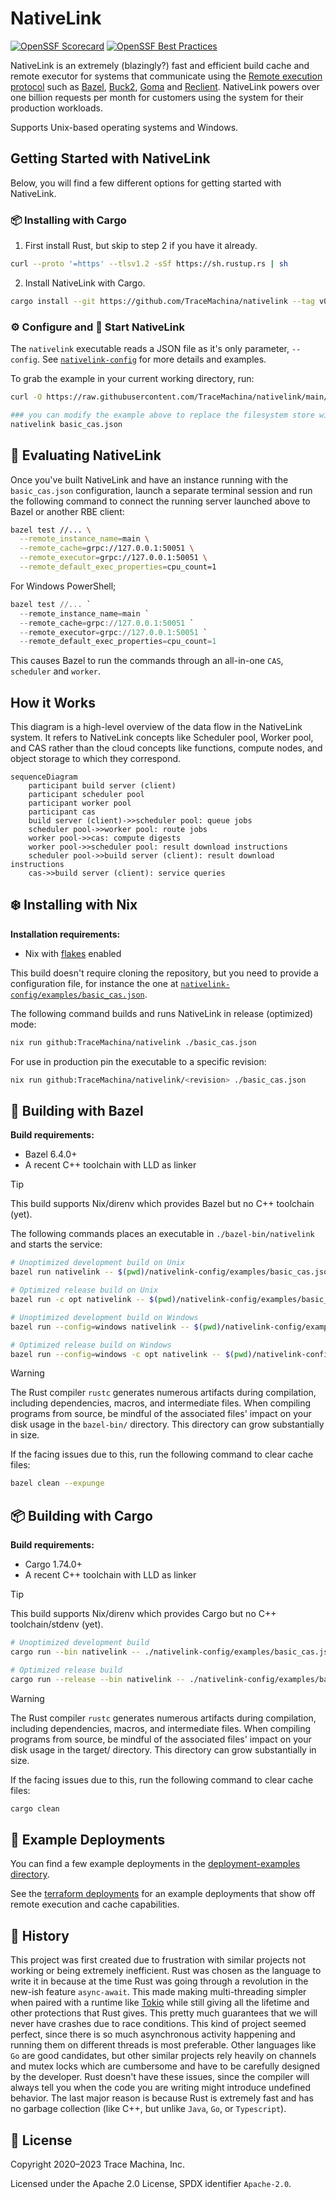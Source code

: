 # NativeLink

[![OpenSSF Scorecard](https://api.securityscorecards.dev/projects/github.com/TraceMachina/nativelink/badge)](https://securityscorecards.dev/viewer/?uri=github.com/TraceMachina/nativelink)
[![OpenSSF Best Practices](https://www.bestpractices.dev/projects/8050/badge)](https://www.bestpractices.dev/projects/8050)

NativeLink is an extremely (blazingly?) fast and efficient build cache and
remote executor for systems that communicate using the [Remote execution
protocol](https://github.com/bazelbuild/remote-apis/blob/main/build/bazel/remote/execution/v2/remote_execution.proto) such as [Bazel](https://bazel.build), [Buck2](https://buck2.build), [Goma](https://chromium.googlesource.com/infra/goma/client/) and
[Reclient](https://github.com/bazelbuild/reclient). NativeLink powers over one billion requests per month for customers using the system for their  production workloads.

Supports Unix-based operating systems and Windows.

## Getting Started with NativeLink

Below, you will find a few different options for getting started with NativeLink.


### 📦 Installing with Cargo

1. First install Rust, but skip to step 2 if you have it already.
```bash
curl --proto '=https' --tlsv1.2 -sSf https://sh.rustup.rs | sh
```
2. Install NativeLink with Cargo.
```bash
cargo install --git https://github.com/TraceMachina/nativelink --tag v0.2.0
```

### ⚙️ Configure and 🦾 Start NativeLink

The `nativelink` executable reads a JSON file as it's only parameter,
`--config`. See [`nativelink-config`](./nativelink-config/examples/basic_cas.json)
for more details and examples.

To grab the example in your current working directory, run:

```bash
curl -O https://raw.githubusercontent.com/TraceMachina/nativelink/main/nativelink-config/examples/basic_cas.json

### you can modify the example above to replace the filesystem store with the memory store if you favor speed over data durability.
nativelink basic_cas.json
```

## 🧪 Evaluating NativeLink

Once you've built NativeLink and have an instance running with the
`basic_cas.json` configuration, launch a separate terminal session and run the
following command to connect the running server launched above to Bazel or
another RBE client:

```sh
bazel test //... \
  --remote_instance_name=main \
  --remote_cache=grpc://127.0.0.1:50051 \
  --remote_executor=grpc://127.0.0.1:50051 \
  --remote_default_exec_properties=cpu_count=1
```

For Windows PowerShell;

```powershell
bazel test //... `
  --remote_instance_name=main `
  --remote_cache=grpc://127.0.0.1:50051 `
  --remote_executor=grpc://127.0.0.1:50051 `
  --remote_default_exec_properties=cpu_count=1
```
This causes Bazel to run the commands through an all-in-one `CAS`, `scheduler`
and `worker`.

## How it Works

This diagram is a high-level overview of the data flow in the NativeLink system. It refers to NativeLink concepts like Scheduler pool, Worker pool, and CAS rather than the cloud concepts like functions, compute nodes, and object storage to which they correspond.

```mermaid
sequenceDiagram
    participant build server (client)
    participant scheduler pool
    participant worker pool
    participant cas
    build server (client)->>scheduler pool: queue jobs
    scheduler pool->>worker pool: route jobs
    worker pool->>cas: compute digests
    worker pool->>scheduler pool: result download instructions
    scheduler pool->>build server (client): result download instructions
    cas->>build server (client): service queries
```
## ❄️ Installing with Nix

**Installation requirements:**

* Nix with [flakes](https://nixos.wiki/wiki/Flakes) enabled

This build doesn't require cloning the repository, but you need to provide a
configuration file, for instance the one at [`nativelink-config/examples/basic_cas.json`](./nativelink-config/examples/basic_cas.json).

The following command builds and runs NativeLink in release (optimized) mode:

```sh
nix run github:TraceMachina/nativelink ./basic_cas.json
```

For use in production pin the executable to a specific revision:

```sh
nix run github:TraceMachina/nativelink/<revision> ./basic_cas.json
```

## 🌱 Building with Bazel

**Build requirements:**

* Bazel 6.4.0+
* A recent C++ toolchain with LLD as linker

> [!TIP]
> This build supports Nix/direnv which provides Bazel but no C++ toolchain
> (yet).

The following commands places an executable in `./bazel-bin/nativelink` and
starts the service:

```sh
# Unoptimized development build on Unix
bazel run nativelink -- $(pwd)/nativelink-config/examples/basic_cas.json

# Optimized release build on Unix
bazel run -c opt nativelink -- $(pwd)/nativelink-config/examples/basic_cas.json

# Unoptimized development build on Windows
bazel run --config=windows nativelink -- $(pwd)/nativelink-config/examples/basic_cas.json

# Optimized release build on Windows
bazel run --config=windows -c opt nativelink -- $(pwd)/nativelink-config/examples/basic_cas.json
```

> [!WARNING]
> The Rust compiler `rustc` generates numerous artifacts during compilation,
> including dependencies, macros, and intermediate files.
> When compiling programs from source, be mindful of the associated files'
> impact on your disk usage in the `bazel-bin/` directory.
> This directory can grow substantially in size.
>
> If the facing issues due to this, run the following command
> to clear cache files:
> ```sh
> bazel clean --expunge
> ```

## 📦 Building with Cargo

**Build requirements:**

* Cargo 1.74.0+
* A recent C++ toolchain with LLD as linker

> [!TIP]
> This build supports Nix/direnv which provides Cargo but no C++
> toolchain/stdenv (yet).

```bash
# Unoptimized development build
cargo run --bin nativelink -- ./nativelink-config/examples/basic_cas.json

# Optimized release build
cargo run --release --bin nativelink -- ./nativelink-config/examples/basic_cas.json
```

> [!WARNING]
> The Rust compiler `rustc` generates numerous artifacts during compilation,
> including dependencies, macros, and intermediate files.
> When compiling programs from source, be mindful of the associated files'
> impact on your disk usage in the target/ directory.
> This directory can grow substantially in size.
>
> If the facing issues due to this, run the following command
> to clear cache files:
> ```sh
> cargo clean
> ```

## 🚀 Example Deployments

You can find a few example deployments in the [deployment-examples directory](./deployment-examples).

See the [terraform deployments](./deployment-examples/terraform) for an example
deployments that show off remote execution and cache capabilities.

## 🏺 History

This project was first created due to frustration with similar projects not
working or being extremely inefficient. Rust was chosen as the language to write
it in because at the time Rust was going through a revolution in the new-ish
feature `async-await`. This made making multi-threading simpler when
paired with a runtime like [Tokio](https://github.com/tokio-rs/tokio) while
still giving all the lifetime and other protections that Rust gives. This pretty
much guarantees that we will never have crashes due to race conditions. This
kind of project seemed perfect, since there is so much asynchronous activity
happening and running them on different threads is most preferable. Other
languages like `Go` are good candidates, but other similar projects rely heavily
on channels and mutex locks which are cumbersome and have to be carefully
designed by the developer. Rust doesn't have these issues, since the compiler
will always tell you when the code you are writing might introduce undefined
behavior. The last major reason is because Rust is extremely fast and has no
garbage collection (like C++, but unlike `Java`, `Go`, or `Typescript`).

## 📜 License

Copyright 2020–2023 Trace Machina, Inc.

Licensed under the Apache 2.0 License, SPDX identifier `Apache-2.0`.
